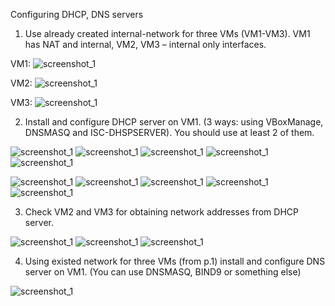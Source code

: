 Configuring DHCP, DNS servers
1. Use already created internal-network for three VMs (VM1-VM3). VM1 has NAT and internal, 
VM2, VM3 – internal only interfaces.

VM1:
 ![screenshot_1](screenshots/1.png)

VM2:
 ![screenshot_1](screenshots/3.png)

VM3:
 ![screenshot_1](screenshots/2.png)

2. Install and configure DHCP server on VM1. 
(3 ways: using VBoxManage, DNSMASQ and ISC-DHSPSERVER). 
You should use at least 2 of them.

![screenshot_1](screenshots/4.png)
 ![screenshot_1](screenshots/5.png)
 ![screenshot_1](screenshots/5.1.png)
 ![screenshot_1](screenshots/6.png)
 ![screenshot_1](screenshots/7.png)

 ![screenshot_1](screenshots/8.png)
 ![screenshot_1](screenshots/9.png)
 ![screenshot_1](screenshots/10.1.png)
 ![screenshot_1](screenshots/10.png)
 ![screenshot_1](screenshots/11.png)

3. Check VM2 and VM3 for obtaining network addresses from DHCP server.

![screenshot_1](screenshots/12.png)
 ![screenshot_1](screenshots/13.png)
 ![screenshot_1](screenshots/14.png)

4. Using existed network for three VMs (from p.1) install and configure DNS server on VM1. (You can use DNSMASQ, BIND9 or something else)

 ![screenshot_1](screenshots/15.png)
